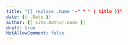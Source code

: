 ```yaml
---
title: "{{ replace .Name "-" " " | title }}"
date: {{ .Date }}
author: {{ site.Author.name }}
draft: true
NotAllowComment: false
---
```


